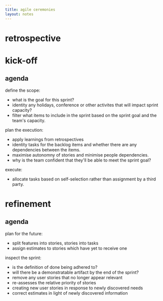 ```yaml
---
title: agile ceremonies
layout: notes
---
```


# retrospective

# kick-off

## agenda
define the scope:
- what is the goal for this sprint?
- identity any holidays, conference or other activites that will impact sprint capacity?
- filter what items to include in the sprint based on the sprint goal and the team's capacity.

plan the execution:
- apply learnings from retrospectives
- identity tasks for the backlog items and whether there are any dependencies between the items.
- maximise autonomny of stories and minimise people dependencies.
- why is the team confident that they'll be able to meet the sprint goal?

execute:
- allocate tasks based on self-selection rather than assignment by a third party.

# refinement

## agenda
plan for the future:
- split features into stories, stories into tasks
- assign estimates to stories which have yet to receive one

inspect the sprint:
- is the definition of done being adhered to?
- will there be a demonstratable artifact by the end of the sprint?
- remove any user stories that no longer appear relevant
- re-assesses the relative priority of stories
- creating new user stories in response to newly discovered needs
- correct estimates in light of newly discovered information
